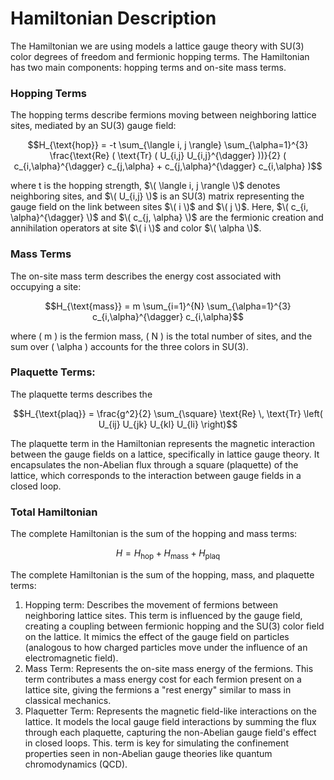 # Hamiltonian Description
The Hamiltonian we are using models a lattice gauge theory with SU(3) color degrees of freedom and fermionic hopping terms. The Hamiltonian has two main components: hopping terms and on-site mass terms.

### Hopping Terms
The hopping terms describe fermions moving between neighboring lattice sites, mediated by an SU(3) gauge field:
```math
H_{\text{hop}} = -t \sum_{\langle i, j \rangle} \sum_{\alpha=1}^{3} \frac{\text{Re} ( \text{Tr} ( U_{i,j} U_{i,j}^{\dagger} ))}{2} ( c_{i,\alpha}^{\dagger} c_{j,\alpha} + c_{j,\alpha}^{\dagger} c_{i,\alpha} )
```

where t is the hopping strength,  $\( \langle i, j \rangle \)$ denotes neighboring sites, and $\( U_{i,j} \)$ is an SU(3) matrix representing the gauge field on the link between sites $\( i \)$ and $\( j \)$. Here, $\( c_{i, \alpha}^{\dagger} \)$ and $\( c_{j, \alpha} \)$ are the fermionic creation and annihilation operators at site $\( i \)$ and color $\( \alpha \)$.


### Mass Terms
The on-site mass term describes the energy cost associated with occupying a site:
```math
H_{\text{mass}} = m \sum_{i=1}^{N} \sum_{\alpha=1}^{3} c_{i,\alpha}^{\dagger} c_{i,\alpha}
```


where \( m \) is the fermion mass, \( N \) is the total number of sites, and the sum over \( \alpha \) accounts for the three colors in SU(3).

### Plaquette Terms: 
The plaquette terms describes the 
```math
H_{\text{plaq}} = \frac{g^2}{2} \sum_{\square} \text{Re} \, \text{Tr} \left( U_{ij} U_{jk} U_{kl} U_{li} \right)
```
The plaquette term in the Hamiltonian represents the magnetic interaction between the gauge fields on a lattice, specifically in lattice gauge theory. It encapsulates the non-Abelian flux through a square (plaquette) of the lattice, which corresponds to the interaction between gauge fields in a closed loop.

### Total Hamiltonian
The complete Hamiltonian is the sum of the hopping and mass terms:
```math
H = H_{\text{hop}} + H_{\text{mass}} + H_{\text{plaq}} 
```

The complete Hamiltonian is the sum of the hopping, mass, and plaquette terms:
  1. Hopping term: Describes the movement of fermions between neighboring lattice sites. This term is influenced by the gauge field, creating a coupling between fermionic hopping and the SU(3) color field on the lattice. It mimics the effect of
     the gauge field on particles (analogous to how charged particles move under the influence of an electromagnetic field).
  2. Mass Term: Represents the on-site mass energy of the fermions. This term contributes a mass energy cost for each fermion present on a lattice site, giving the fermions a "rest energy" similar to mass in classical mechanics.
  3. Plaquetter Term: Represents the magnetic field-like interactions on the lattice. It models the local gauge field interactions by summing the flux through each plaquette, capturing the non-Abelian gauge field's effect in closed loops. This.
     term is key for simulating the confinement properties seen in non-Abelian gauge theories like quantum chromodynamics (QCD).


